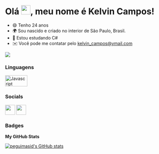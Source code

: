 
Olá <img src="https://raw.githubusercontent.com/kaueMarques/kaueMarques/master/hi.gif" height="30px">, meu nome é Kelvin Campos!
==========================

* 😄  Tenho 24 anos
* 🌍  Sou nascido e criado no interior de São Paulo, Brasil. 
* 🧠  Estou estudando C#
* ✉️  Você pode me contatar pelo [kelvin_campos@ymail.com](mailto:kelvin_campos@ymail.com)

<a href="https://www.github.com/peguimasid" target="_blank" rel="noreferrer"><img
src="https://img.shields.io/github/followers/Devon-Us?logo=github&style=for-the-badge&color=3382ed&labelColor=171717" /></a>

### Linguagens

<p align="left">
<a href="https://developer.mozilla.org/en-US/docs/Web/csharp" target="_blank" rel="noreferrer"><img src="https://img.shields.io/badge/C%23-3776AB?style=for-the-badge&logo=c-sharp&logoColor=white" width="72" height="36" alt="Javascript" /></a>

### Socials

<p align="left"> <a href="https://discord.com/users/661437172699889684" target="_blank" rel="noreferrer"><img src="https://raw.githubusercontent.com/danielcranney/readme-generator/main/public/icons/socials/discord.svg" width="32" height="32" /></a> <a href="https://www.linkedin.com/in/kelvin-campos-2528aa259/" target="_blank" rel="noreferrer"><img src="https://raw.githubusercontent.com/danielcranney/readme-generator/main/public/icons/socials/linkedin.svg" width="32" height="32" /></a></p>

### Badges

<b>My GitHub Stats</b>

<a href="http://www.github.com/Devon-Us"><img src="https://github-readme-stats-peguimasid.vercel.app/api?username=Devon-Us&show_icons=true&hide=&count_private=true&title_color=3382ed&text_color=ffffff&icon_color=3382ed&bg_color=171717&hide_border=true&show_icons=true" alt="peguimasid's GitHub stats" /></a>
